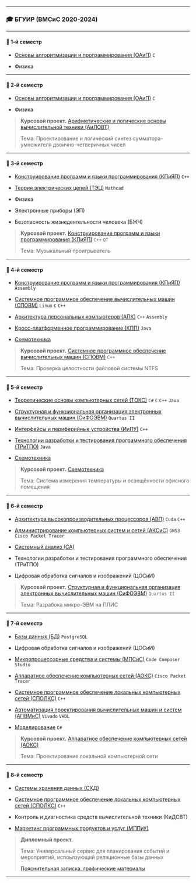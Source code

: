 **********
### 🎓 БГУИР (ВМСиС 2020-2024) 
***********
#### 📗 1-й семестр
- [Основы алгоритмизации и программирования (ОАиП)](https://github.com/Lipki3/OAIP) `C`

- Физика 
----------
#### 📗 2-й семестр
- [Основы алгоритмизации и программирования (ОАиП)](https://github.com/Lipki3/OAIP) `C`
 
- Физика 

> **Курсовой проект.**
>  [Арифметические и логические основы вычислительной техники (АиЛОВТ)](https://github.com/Lipki3/AILOVT)
> 
> Тема: Проектирование и логический синтез сумматора-умножителя двоично-четверичных чисел
------------
#### 📘 3-й семестр
- [Конструирование программ и языки программирования (КПиЯП)](https://github.com/Lipki3/KPIYAP-CPP) `C++`

- [Теория электрических цепей (ТЭЦ)](https://github.com/Lipki3/TEC) `Mathcad`

- Физика 

- Электронные приборы (ЭП)

- Безопасность жизнедеятельности человека (БЖЧ)

> **Курсовой проект.**
>  [Конструирование программ и языки программирования (КПиЯП)](https://github.com/Lipki3/MP3-Player) `C++` `QT`
> 
> Тема: Музыкальный проигрыватель
---------------
#### 📘 4-й семестр
- [Конструирование программ и языки программирования (КПиЯП)](https://github.com/Lipki3/KPIYAP-Assembly) `Assembly`

- [Системное программное обеспечение вычислительных машин (СПОВМ)](https://github.com/Lipki3/SPOVM) `Linux` `C` `C++`

- [Архитектура персональных компьютеров (АПК)](https://github.com/Lipki3/APK) `C++` `Assembly`

- [Кросс-платформенное программирование (КПП)](https://github.com/Lipki3/KPP) `Java`

- [Схемотехника](https://github.com/Lipki3/SchemT)

> **Курсовой проект.**
>  [Системное программное обеспечение вычислительных машин (СПОВМ)](https://github.com/Lipki3/NTFS-Checker) `C++`
> 
> Тема: Проверка целостности файловой системы NTFS 
------------------
#### 📙 5-й семестр
- [Теоретические основы компьютерных сетей (ТОКС)](https://github.com/Lipki3/TOKS) `C#` `C` `C++` `Java` 

- [Структурная и функциональная организация электронных вычислительных машин (СиФОЭВМ)](https://github.com/Lipki3/SIFO) `Quartus II`

- [Интерфейсы и периферийные устройства (ИиПУ)](https://github.com/Lipki3/IIPU) `C++`

- [Технологии разработки и тестирования программного обеспечения (ТРиТПО)](https://github.com/Lipki3/TRITPO-LAB2-6) `Java`

- [Схемотехника](https://github.com/Lipki3/SchemT)

> **Курсовой проект.** 
>  [Схемотехника](https://github.com/Lipki3/Temperature-Luminocity_Controller)
> 
> Тема: Система измерения температуры и освещённости офисного помещения
--------------
#### 📙 6-й семестр
- [Архитектура высокопроизводительных процессоров (АВП)](https://github.com/Lipki3/AVP) `Cuda` `C++`

- [Администрирование компьютерных систем и сетей (АКСиС)](https://github.com/Lipki3/AKSIS) `GNS3` `Cisco Packet Tracer`

- [Системный анализ (СА)](https://github.com/Lipki3/SA)

- Технологии разработки и тестирования программного обеспечения (ТРиТПО)

- Цифровая обработка сигналов и изображений (ЦОСиИ)

> **Курсовой проект.**
>  [Структурная и функциональная организация электронных вычислительных машин (СиФОЭВМ)](https://github.com/Lipki3/SiFO-CP) `Quartus II`
> 
> Тема: Разрабока микро-ЭВМ на ПЛИС
---------------
#### 📕 7-й семестр
- [Базы данных (БД)](https://github.com/Lipki3/BD) `PostgreSQL` 

- Цифровая обработка сигналов и изображений (ЦОСиИ)

- [Микропроцессорные средства и системы (МПСиС)](https://github.com/Lipki3/MPSiS) `Code Composer Studio`

- [Аппаратное обеспечение компьютерных сетей (АОКС)](https://github.com/Lipki3/AOKS) `Cisco Packet Tracer`

- [Системное программное обеспечение локальных компьютерных сетей (СПОЛКС)](https://github.com/Lipki3/SPOLKS) `C++`

- [Автоматизация проектирования вычислительных машин и систем (АПВМиС)](https://github.com/Lipki3/APVMiS) `Vivado` `VHDL`

- [Моделирование](https://github.com/Lipki3/Mod) `C#`

> **Курсовой проект.**
>  [Аппаратное обеспечение компьютерных сетей (АОКС)](https://github.com/Lipki3/AOKS-CP)
> 
> Тема: Проектирование локальной компьютерной сети
---------------
#### 📕 8-й семестр
- [Системы хранения данных (СХД)](https://github.com/Lipki3/SHD)

- [Системное программное обеспечение локальных компьютерных сетей (СПОЛКС)](https://github.com/Lipki3/SPOLKS) `C++`

- Контроль и диагностика средств вычислительной техники (КиДСВТ)

- [Маркетинг программных продуктов и услуг (МППиУ)](https://github.com/Lipki3/MPPiU)

> **Дипломный проект.**
>
> Тема: Универсальный сервис для планирования событий и мероприятий, испоьлзующий реляционные базы данных
>
> [Пояснительная записка, графические материалы](https://github.com/Lipki3/Task_Scheduler)
---------------

